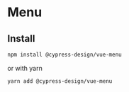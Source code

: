 # Menu

## Install

```bash
npm install @cypress-design/vue-menu
```

or with yarn

```bash
yarn add @cypress-design/vue-menu
```
